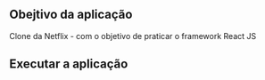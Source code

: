 ## Obejtivo da aplicação

Clone da Netflix - com o objetivo de praticar o framework React JS

## Executar a aplicação
